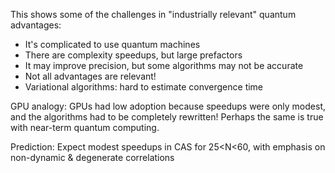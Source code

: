 This shows some of the challenges in "industrially relevant" quantum advantages:

* It's complicated to use quantum machines
* There are complexity speedups, but large prefactors
* It may improve precision, but some algorithms may not be accurate
* Not all advantages are relevant!
* Variational algorithms: hard to estimate convergence time

GPU analogy: GPUs had low adoption because speedups were only modest, and the algorithms had to be completely rewritten! Perhaps the same is true with near-term quantum computing.

Prediction: Expect modest speedups in CAS for 25<N<60, with emphasis on non-dynamic & degenerate correlations
